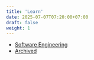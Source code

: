 ```yaml
---
title: 'Learn'
date: 2025-07-07T07:20:00+07:00
draft: false
weight: 1
---
```


- [Software Engineering](./swe/)
- [Archived](./archived/)
